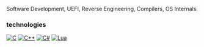 Software Development,  UEFI, Reverse Engineering, Compilers, OS Internals.

### technologies

[![C](https://img.shields.io/badge/C-00599C?logo=c&logoColor=white)](#) 
[![C++](https://img.shields.io/badge/C++-%2300599C.svg?logo=c%2B%2B&logoColor=white)](#)
[![C#](https://custom-icon-badges.demolab.com/badge/C%23-%23239120.svg?logo=cshrp&logoColor=white)](#)
[![Lua](https://img.shields.io/badge/Lua-%232C2D72.svg?logo=lua&logoColor=white)](#)
